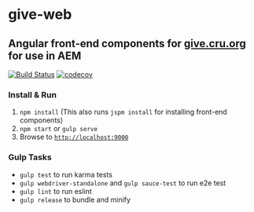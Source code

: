 # give-web
## Angular front-end components for [give.cru.org](https://give.cru.org) for use in AEM

[![Build Status](https://travis-ci.org/CruGlobal/give-web.svg?branch=master)](https://travis-ci.org/CruGlobal/give-web)
[![codecov](https://codecov.io/gh/CruGlobal/give-web/branch/master/graph/badge.svg)](https://codecov.io/gh/CruGlobal/give-web)

### Install & Run

1. `npm install` (This also runs `jspm install` for installing front-end components)
2. `npm start` or `gulp serve`
3. Browse to [`http://localhost:9000`](http://localhost:9000)

### Gulp Tasks

- `gulp test` to run karma tests
- `gulp webdriver-standalone` and `gulp sauce-test` to run e2e test
- `gulp lint` to run eslint
- `gulp release` to bundle and minify
